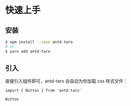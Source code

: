 # 快速上手

## 安装

```bash
$ npm install --save antd-taro
# or
$ yarn add antd-taro
```

## 引入

直接引入组件即可，antd-taro 会自动为你加载 css 样式文件：

```tsx
import { Button } from 'antd-taro'
```

<code>Button</code> 

